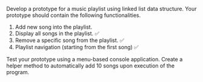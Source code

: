 Develop a prototype for a music playlist using linked list data structure. Your prototype should contain the following functionalities.

1. Add new song into the playlist.
2. Display all songs in the playlist. ✅
3. Remove a specific song from the playlist. ✅
4. Playlist navigation (starting from the first song) ✅

Test your prototype using a menu-based console application. Create a helper method to automatically add 10 songs upon execution of the program.